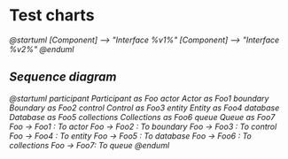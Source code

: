 # Test charts

<var name="v1" value="1.0"/>
<var name="v2" value="2.0"/>

<code-block lang="plantuml">
    @startuml
    [Component] --> "Interface %v1%"
    [Component] --> "Interface %v2%"
    @enduml
</code-block>

## Sequence diagram

<code-block lang="plantuml">
    @startuml
    participant Participant as Foo
    actor       Actor       as Foo1
    boundary    Boundary    as Foo2
    control     Control     as Foo3
    entity      Entity      as Foo4
    database    Database    as Foo5
    collections Collections as Foo6
    queue       Queue       as Foo7
    Foo -> Foo1 : To actor 
    Foo -> Foo2 : To boundary
    Foo -> Foo3 : To control
    Foo -> Foo4 : To entity
    Foo -> Foo5 : To database
    Foo -> Foo6 : To collections
    Foo -> Foo7: To queue
    @enduml
</code-block>

